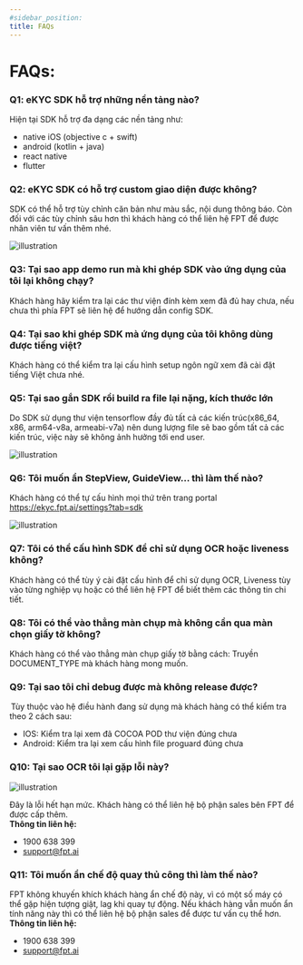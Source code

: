 ```yaml
---
#sidebar_position: 
title: FAQs
---
```

# FAQs:
### **Q1: eKYC SDK hỗ trợ những nền tảng nào?**  
Hiện tại SDK hỗ trợ đa dạng các nền tảng như: 
- native iOS (objective c + swift) 
- android (kotlin + java)
- react native
- flutter 
### **Q2: eKYC SDK có hỗ trợ custom giao diện được không?**   
SDK có thể hỗ trợ tùy chỉnh căn bản như màu sắc, nội dung thông báo. Còn đối với các tùy chỉnh sâu hơn thì khách hàng có thể liên hệ FPT để được nhân viên tư vấn thêm nhé. 

<div style={{textAlign: 'center'}}>
    <img src="/ekyc picture/FAQ1.png" alt="illustration"/>
</div>

### **Q3: Tại sao app demo run mà khi ghép SDK vào ứng dụng của tôi lại không chạy?**  
Khách hàng hãy kiểm tra lại các thư viện đính kèm xem đã đủ hay chưa, nếu chưa thì phía FPT sẽ liên hệ để hướng dẫn config SDK. 
### **Q4: Tại sao khi ghép SDK mà ứng dụng của tôi không dùng được tiếng việt?**  
Khách hàng có thể kiểm tra lại cấu hình setup ngôn ngữ xem đã cài đặt tiếng Việt chưa nhé. 
### **Q5: Tại sao gắn SDK rồi build ra file lại nặng, kích thước lớn**  
Do SDK sử dụng thư viện tensorflow đầy đủ tất cả các kiến trúc(x86_64, x86, arm64-v8a, armeabi-v7a) nên dung lượng file sẽ bao gồm tất cả các kiến trúc, việc này sẽ không ảnh hưởng tới end user. 

<div style={{textAlign: 'center'}}>
    <img src="/ekyc picture/FAQ2.png" alt="illustration"/>
</div> 

### **Q6: Tôi muốn ẩn StepView, GuideView... thì làm thế nào?**  
Khách hàng có thể tự cấu hình mọi thứ trên trang portal https://ekyc.fpt.ai/settings?tab=sdk  

<div style={{textAlign: 'center'}}>
    <img src="/ekyc picture/FAQ3.png" alt="illustration"/>
</div>

### **Q7: Tôi có thể cấu hình SDK để chỉ sử dụng OCR hoặc liveness không?** 
Khách hàng có thể tùy ý cài đặt cấu hình để chỉ sử dụng OCR, Liveness tùy vào từng nghiệp vụ hoặc có thể liên hệ FPT để biết thêm các thông tin chi tiết. 
### **Q8: Tôi có thể vào thẳng màn chụp mà không cần qua màn chọn giấy tờ không?** 
Khách hàng có thể vào thẳng màn chụp giấy tờ bằng cách: Truyền DOCUMENT_TYPE mà khách hàng mong muốn. 
### **Q9: Tại sao tôi chỉ debug được mà không release được?** 
 Tùy thuộc vào hệ điều hành đang sử dụng mà khách hàng có thể kiểm tra theo 2 cách sau:  <br/>
- IOS: Kiểm tra lại xem đã COCOA POD thư viện đúng chưa <br/>
- Android: Kiểm tra lại xem cấu hình file proguard đúng chưa 

### **Q10: Tại sao OCR tôi lại gặp lỗi này?** 

<div style={{textAlign: 'center'}}>
    <img src="/ekyc picture/FAQ4.jpg" alt="illustration"/>
</div>

Đây là lỗi hết hạn mức. Khách hàng có thể liên hệ bộ phận sales bên FPT để được cấp thêm. <br/>
**Thông tin liên hệ:** 
- 1900 638 399 
- support@fpt.ai 

### **Q11: Tôi muốn ẩn chế độ quay thủ công thì làm thế nào?** 
FPT không khuyến khích khách hàng ẩn chế độ này, vì có một số máy có thể gặp hiện tượng giật, lag khi quay tự động. Nếu khách hàng vẫn muốn ẩn tính năng này thì có thể liên hệ bộ phận sales để được tư vấn cụ thể hơn.<br/>
**Thông tin liên hệ:** 
- 1900 638 399 
- support@fpt.ai 